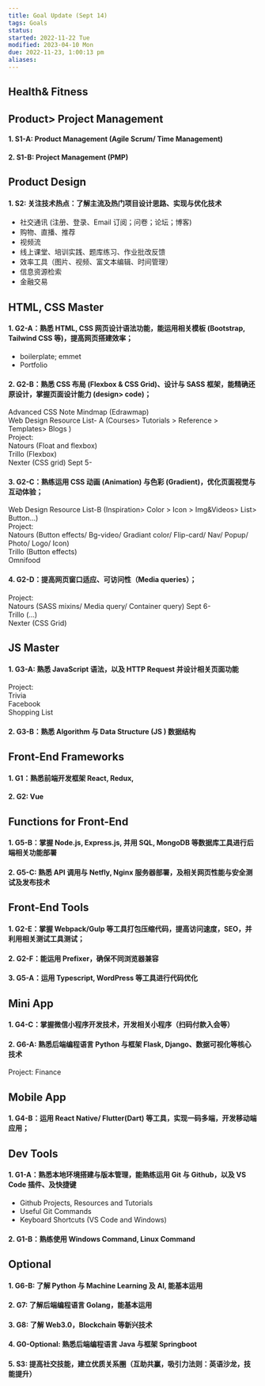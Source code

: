```yaml
---
title: Goal Update (Sept 14)
tags: Goals  
status: 
started: 2022-11-22 Tue
modified: 2023-04-10 Mon
due: 2022-11-23, 1:00:13 pm
aliases: 
---
```

## Health& Fitness
## Product> Project Management
#### 1. S1-A: Product Management (Agile Scrum/ Time Management)
#### 2. S1-B: Project Management (PMP)
## Product Design
#### 1. S2: 关注技术热点：了解主流及热门项目设计思路、实现与优化技术

- 社交通讯 (注册、登录、Email 订阅；问卷；论坛；博客)
- 购物、直播、推荐
- 视频流
- 线上课堂、培训实践、题库练习、作业批改反馈
- 效率工具（图片、视频、富文本编辑、时间管理）
- 信息资源检索
- 金融交易
## HTML, CSS Master
#### 1. G2-A：熟悉 HTML, CSS 网页设计语法功能，能运用相关模板 (Bootstrap, Tailwind CSS 等)，提高网页搭建效率；

- boilerplate; emmet  
- Portfolio 
#### 2. G2-B：熟悉 CSS 布局 (Flexbox & CSS Grid)、设计与 SASS 框架，能精确还原设计，掌握页面设计能力 (design> code)；
Advanced CSS Note Mindmap (Edrawmap)  
Web Design Resource List- A (Courses> Tutorials > Reference > Templates> Blogs )  
Project:  
  Natours (Float and flexbox)  
  Trillo (Flexbox)  
  Nexter (CSS grid) Sept 5-
#### 3. G2-C：熟练运用 CSS 动画 (Animation) 与色彩 (Gradient)，优化页面视觉与互动体验；
Web Design Resource List-B (Inspiration> Color > Icon > Img&Videos> List> Button...)  
Project:  
  Natours (Button effects/ Bg-video/ Gradiant color/ Flip-card/ Nav/ Popup/ Photo/ Logo/ Icon)  
  Trillo (Button effects)  
  Omnifood 
#### 4. G2-D：提高网页窗口适应、可访问性（Media queries）；
Project:  
  Natours (SASS mixins/ Media query/ Container query) Sept 6-  
  Trillo (...)  
  Nexter (CSS Grid)

## JS Master
#### 1. G3-A: 熟悉 JavaScript 语法，以及 HTTP Request 并设计相关页面功能
Project:  
  Trivia  
  Facebook  
  Shopping List 
#### 2. G3-B：熟悉 Algorithm 与 Data Structure (JS ) 数据结构
## Front-End Frameworks
#### 1. G1：熟悉前端开发框架 React, Redux, 
#### 2. G2: Vue
## Functions for Front-End
#### 1. G5-B：掌握 Node.js, Express.js, 并用 SQL, MongoDB 等数据库工具进行后端相关功能部署
#### 2. G5-C: 熟悉 API 调用与 Netfly, Nginx 服务器部署，及相关网页性能与安全测试及发布技术
## Front-End Tools
#### 1. G2-E：掌握 Webpack/Gulp 等工具打包压缩代码，提高访问速度，SEO，并利用相关测试工具测试；
#### 2. G2-F：能运用 Prefixer，确保不同浏览器兼容
#### 3. G5-A：运用 Typescript, WordPress 等工具进行代码优化
## Mini App
#### 1. G4-C：掌握微信小程序开发技术，开发相关小程序（扫码付款入会等）
#### 2. G6-A: 熟悉后端编程语言 Python 与框架 Flask, Django、数据可视化等核心技术
Project: Finance
## Mobile App
#### 1. G4-B：运用 React Native/ Flutter(Dart) 等工具，实现一码多端，开发移动端应用；
## Dev Tools
#### 1. G1-A：熟悉本地环境搭建与版本管理，能熟练运用 Git 与 Github，以及 VS Code 插件、及快捷键

- Github Projects, Resources and Tutorials 
- Useful Git Commands 
- Keyboard Shortcuts (VS Code and Windows)
#### 2. G1-B：熟练使用 Windows Command, Linux Command
## Optional
#### 1. G6-B: 了解 Python 与 Machine Learning 及 AI, 能基本运用
#### 2. G7: 了解后端编程语言 Golang，能基本运用
#### 3. G8: 了解 Web3.0，Blockchain 等新兴技术
#### 4. G0-Optional: 熟悉后端编程语言 Java 与框架 Springboot
#### 5. S3: 提高社交技能，建立优质关系圈（互助共赢，吸引力法则：英语沙龙，技能提升）

